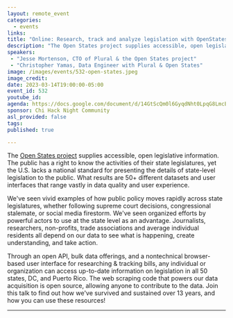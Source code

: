 ```yaml
---
layout: remote_event
categories:
  - events
links: 
title: "Online: Research, track and analyze legislation with OpenStates.org"
description: "The Open States project supplies accessible, open legislative information. Join this talk to find out how we've survived and sustained over 13 years, and how you can use these resources!"
speakers:
 - "Jesse Mortenson, CTO of Plural & the Open States project"
 - "Christopher Yamas, Data Engineer with Plural & Open States"
image: /images/events/532-open-states.jpeg
image_credit:
date: 2023-03-14T19:00:00-05:00
event_id: 532
youtube_id: 
agenda: https://docs.google.com/document/d/14GtScQm0l6GyqdNht0LpqG8LmcEF7i3COjNJ06PaTj8/edit#
sponsor: Chi Hack Night Community
asl_provided: false
tags: 
published: true

---
```


The [Open States project](https://openstates.org/) supplies accessible, open legislative information. The public has a right to know the activities of their state legislatures, yet the U.S. lacks a national standard for presenting the details of state-level legislation to the public. What results are 50+ different datasets and user interfaces that range vastly in data quality and user experience.

We've seen vivid examples of how public policy moves rapidly across state legislatures, whether following supreme court decisions, congressional stalemate, or social media firestorm. We've seen organized efforts by powerful actors to use at the state level as an advantage. Journalists, researchers, non-profits, trade associations and average individual residents all depend on our data to see what is happening, create understanding, and take action.

Through an open API, bulk data offerings, and a nontechnical browser-based user interface for researching & tracking bills, any individual or organization can access up-to-date information on legislation in all 50 states, DC, and Puerto Rico. The web scraping code that powers our data acquisition is open source, allowing anyone to contribute to the data. Join this talk to find out how we've survived and sustained over 13 years, and how you can use these resources!

---
